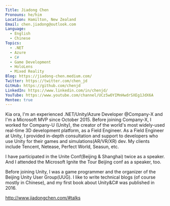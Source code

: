 ```yaml
---
Title: Jiadong Chen
Pronouns: he/him
Location: Hamilton, New Zealand
Email: chen.jiadong@outlook.com
Language:
  - English
  - Chinese
Topics:
  - .NET
  - Azure
  - C#
  - Game Development
  - HoloLens
  - Mixed Reality
Blog: https://jiadong-chen.medium.com/
Twitter: https://twitter.com/chen_jd
GitHub: https://github.com/chenjd
LinkedIn: https://www.linkedin.com/in/chenjd/
YouTube: https://www.youtube.com/channel/UCz5wOYIMnHwdrSXEg1JdX6A
Mentee: true
---
```

Kia ora, I'm an experienced .NET/Unity/Azure Developer @Company-X and I'm a Microsoft MVP since October 2015. Before joining Company-X, I worked for Company-U (Unity), the creator of the world's most widely-used real-time 3D development platform, as a Field Engineer. As a Field Engineer at Unity, I provided in-depth consultation and support to developers who use Unity for their games and simulations(AR/VR/XR) dev. My clients include Tencent, Netease, Perfect World, Seasun, etc.

I have participated in the Unite Conf(Beijing & Shanghai) twice as a speaker. And I attended the Microsoft Ignite the Tour Beijing conf as a speaker, too.

Before joining Unity, I was a game programmer and the organizer of the Beijing Unity User Group(UUG). I like to write technical blogs (of course mostly in Chinese), and my first book about Unity&C# was published in 2016.

http://www.jiadongchen.com/#talks
